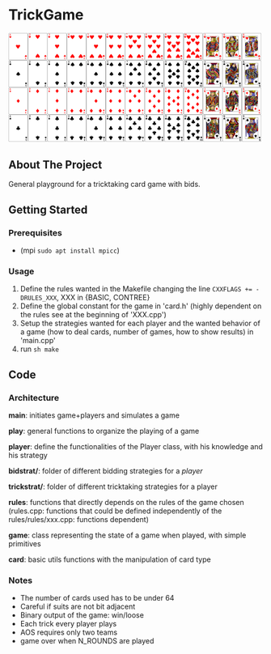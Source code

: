 # TrickGame

<img src="img/deck.png" alt="deck" width="500"/>

## About The Project

General playground for a tricktaking card game with bids.

## Getting Started

### Prerequisites

* (mpi ```sudo apt install mpicc```)

### Usage

1. Define the rules wanted in the Makefile changing the line
`CXXFLAGS += -DRULES_XXX`, XXX in {BASIC, CONTREE}
2. Define the global constant for the game in 'card.h' (highly dependent on the rules see at the beginning of 'XXX.cpp')
3. Setup the strategies wanted for each player and the wanted behavior of a game (how to deal cards, number of games, how to show results) in 'main.cpp'
4. run ```sh
make```

## Code

### Architecture
**main**: initiates game+players and simulates a game

**play**:  general functions to organize the playing of a game

**player**: define the functionalities of the Player class, with his knowledge and his strategy

**bidstrat/**: folder of different bidding strategies for a *player*

**trickstrat/**: folder of different tricktaking strategies for a player

**rules**: functions that directly depends on the rules of the game chosen (rules.cpp: functions that could be defined independently of the rules/rules/xxx.cpp: functions dependent)

**game**: class representing the state of a game when played, with simple primitives

**card**: basic utils functions with the manipulation of card type

### Notes

- The number of cards used has to be under 64
- Careful if suits are not bit adjacent
- Binary output of the game: win/loose
- Each trick every player plays
- AOS requires only two teams
- game over when N_ROUNDS are played